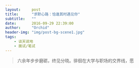 ```yaml
---
layout:     post
title:      "求职心路：恰逢其时遇见你"
subtitle:   ""
date:       2016-09-29 22:39:00
author:     "Orchid"
header-img: "img/post-bg-scene1.jpg"
tags:
    - 谈天说地
    - 面试/笔试
---
```


> 六余年步步磨砺，终见分晓。徘徊在大学与职场的交界线，愿

